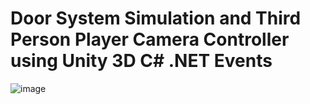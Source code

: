 # Door System Simulation and Third Person Player Camera Controller using Unity 3D C# .NET Events

![image](https://user-images.githubusercontent.com/50957846/182476176-49c6b3a8-e92f-4f3a-8155-9d677e385fd4.png)
